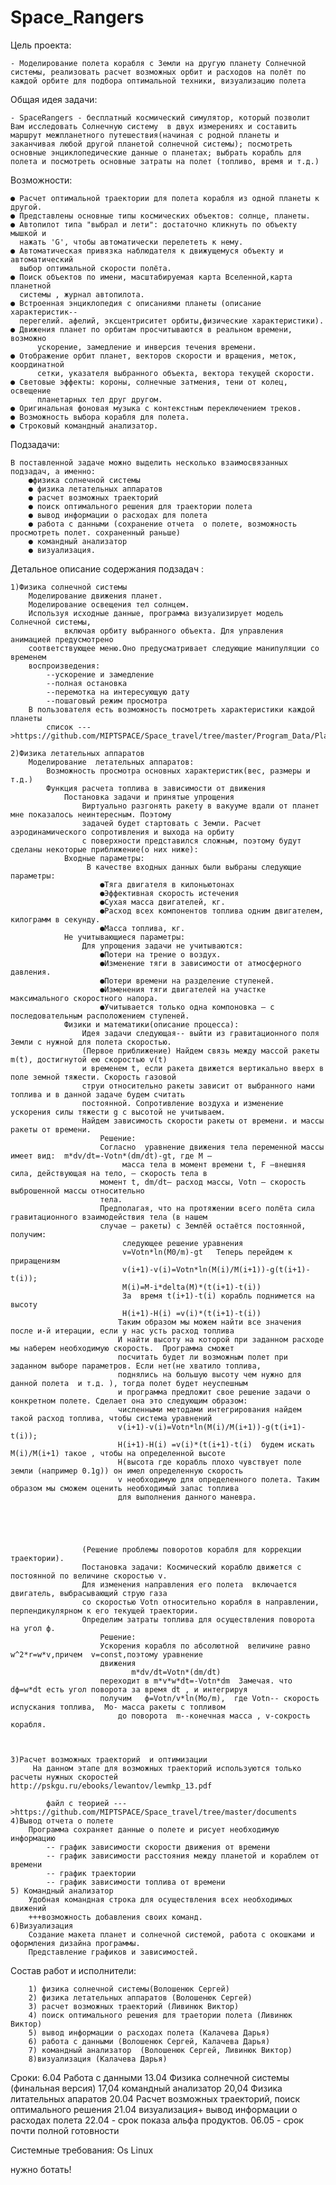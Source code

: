 # Space_Rangers


Цель проекта:

 	- Моделирование полета корабля с Земли на другую планету Солнечной системы, реализовать расчет возможных орбит и расходов на полёт по каждой орбите для подбора оптимальной техники, визуализацию полета



Общая идея задачи:
	
	- SpaceRangers - бесплатный космический симулятор, который позволит Вам исследовать Солнечную систему  в двух измерениях и составить маршрут межпланетного путешествия(начиная с родной планеты и заканчивая любой другой планетой солнечной системы); посмотреть основные энциклопедические данные о планетах; выбрать корабль для полета и посмотреть основные затраты на полет (топливо, время и т.д.)



Возможности:

	● Расчет оптимальной траектории для полета корабля из одной планеты к другой.
	● Представлены основные типы космических объектов: солнце, планеты.
	● Автопилот типа "выбрал и лети": достаточно кликнуть по объекту мышкой и 
	  нажать 'G', чтобы автоматически перелететь к нему.
	● Автоматическая привязка наблюдателя к движущемуся объекту и автоматический
	  выбор оптимальной скорости полёта.
	● Поиск объектов по имени, масштабируемая карта Вселенной,карта планетной 
	  системы , журнал автопилота.
	● Встроенная энциклопедия с описаниями планеты (описание характеристик-- 
	  перегелий. афелий, эксцентриситет орбиты,физические характеристики). 
	● Движения планет по орбитам просчитываются в реальном времени, возможно 
          ускорение, замедление и инверсия течения времени.
	● Отображение орбит планет, векторов скорости и вращения, меток, координатной 
          сетки, указателя выбранного объекта, вектора текущей скорости.
	● Световые эффекты: короны, солнечные затмения, тени от колец, освещение 
          планетарных тел друг другом.
	● Оригинальная фоновая музыка с контекстным переключением треков.
	● Возможность выбора корабля для полета. 
	● Строковый командный анализатор.



Подзадачи: 

	В поставленной задаче можно выделить несколько взаимосвязанных подзадач, а именно:
		●физика солнечной системы
		● физика летательных аппаратов
		● расчет возможных траекторий 
		● поиск оптимального решения для траектории полета
		● вывод информации о расходах для полета
		● работа с данными (сохранение отчета  о полете, возможность просмотреть полет. сохраненный раньше)
		● командный анализатор 
		● визуализация. 



Детальное описание содержания подзадач	:

	1)Физика солнечной системы
		Моделирование движения планет.
		Моделирование освещения тел солнцем.
		Используя исходные данные, программа визуализирует модель Солнечной системы,
                включая орбиту выбранного объекта. Для управления анимацией предусмотрено
		соответствующее меню.Оно предусматривает следующие манипуляции со временем
		воспроизведения: 
			--ускорение и замедление 
			--полная остановка 
			--перемотка на интересующую дату
			--пошаговый режим просмотра
		В пользователя есть возможность посмотреть характеристики каждой планеты
			список --->https://github.com/MIPTSPACE/Space_travel/tree/master/Program_Data/Planets/%D0%A1haracteristics
		
	2)Физика летательных аппаратов
		Моделирование  летательных аппаратов:
			Возможность просмотра основных характеристик(вес, размеры и т.д.)
			Функция расчета топлива в зависимости от движения
				Постановка задачи и принятые упрощения
					Виртуально разгонять ракету в вакууме вдали от планет мне показалось неинтересным. Поэтому 
					задачей будет стартовать с Земли. Расчет аэродинамического сопротивления и выхода на орбиту 
					с поверхности представился сложным, поэтому будут сделаны некоторые приближение(о них ниже):
				Входные параметры:
					 В качестве входных данных были выбраны следующие параметры:	
						●Тяга двигателя в килоньютонах
						●Эффективная скорость истечения
						●Сухая масса двигателей, кг.
						●Расход всех компонентов топлива одним двигателем, килограмм в секунду.
						●Масса топлива, кг.
				Не учитывающиеся параметры:
					Для упрощения задачи не учитываются:
						●Потери на трение о воздух.
						●Изменение тяги в зависимости от атмосферного давления.
						●Потери времени на разделение ступеней.
						●Изменения тяги двигателей на участке максимального скоростного напора.
						●Учитывается только одна компоновка — с последовательным расположением ступеней.
				Физики и математики(описание процесса):
					Идея задачи следующая-- выйти из гравитационного поля Земли с нужной для полета скоростью.
					(Первое приближение) Найдем связь между массой ракеты m(t), достигнутой ею скоростью v(t)
					и временем t, если ракета движется вертикально вверх в поле земной тяжести. Скорость газовой 
					струи относительно ракеты зависит от выбранного нами топлива и в данной задаче будем считать 
					постоянной. Сопротивление воздуха и изменение ускорения силы тяжести g с высотой не учитываем.
					Найдем зависимость скорости ракеты от времени. и массы ракеты от времени.
						Решение:
						Согласно  уравнение движения тела переменной массы имеет вид:  m*dv/dt=-Votn*(dm/dt)-gt, где М –
					         масса тела в момент времени t, F –внешняя сила, действующая на тело, – скорость тела в 
						момент t, dm/dt– расход массы, Votn – скорость выброшенной массы относительно 
						тела. 
						Предполагая, что на протяжении всего полёта сила гравитационного взаимодействия тела (в нашем 
						случае – ракеты) с Землёй остаётся постоянной, получим:
							 следующее решение уравнения
			 				 v=Votn*ln(M0/m)-gt   Теперь перейдем к приращениям 
							 v(i+1)-v(i)=Votn*ln(M(i)/M(i+1))-g(t(i+1)-t(i));
							 M(i)=M-i*delta(M)*(t(i+1)-t(i))
							 За  время t(i+1)-t(i) корабль поднимется на высоту
							 H(i+1)-H(i) =v(i)*(t(i+1)-t(i))
							Таким образом мы можем найти все значения после и-й итерации, если у нас усть расход топлива
							И найти высоту на которой при заданном расходе мы наберем необходимую скорость.  Программа сможет 
							посчитать будет ли возможным полет при заданном выборе параметров. Если нет(не хватило топлива, 
							поднялись на большую высоту чем нужно для данной полета  и т.д. ), тогда полет будет неуспешным
							и программа предложит свое решение задачи о конкретном полете. Сделает она это следующим образом:
							численными методами интегрирования найдем такой расход топлива, чтобы система уравнений
							v(i+1)-v(i)=Votn*ln(M(i)/M(i+1))-g(t(i+1)-t(i)); 
							H(i+1)-H(i) =v(i)*(t(i+1)-t(i)  будем искать M(i)/M(i+1) такое , чтобы на определенной высоте 
							H(высота где корабль плохо чувствует поле земли (например 0.1g)) он имел определенную скорость
							v необходимую для определенного полета. Таким образом мы сможем оценить необходимый запас топлива 
							для выполнения данного маневра.
							 
						

					

					(Решение проблемы поворотов корабля для коррекции траектории). 
					Постановка задачи: Космический кораблю движется с постоянной по величине скоростью v.
					Для изменения направления его полета  включается двигатель, выбрасывающий струю газа 
					со скоростью Votn относительно корабля в направлении, перпендикулярном к его текущей траектории.
					Определим затраты топлива для осуществления поворота на угол ф.
						Решение:
						Ускорения корабля по абсолютной  величине равно w^2*r=w*v,причем  v=const,поэтому уравнение 
						движения  
					           m*dv/dt=Votn*(dm/dt) 
						переходит в m*v*w*dt=-Votn*dm  Замечая. что dф=w*dt есть угол поворота за время dt , и интегрируя 
						получим   ф=Votn/v*ln(Mo/m),  где Votn-- скорость испускания топлива,  Мо- масса ракеты с топливом
					        до поворота  m--конечная масса , v-сокрость корабля.
					

							
	3)Расчет возможных траекторий  и оптимизации
		 На данном этапе для возможных траекторий используются только расчеты нужных скоростей  http://pskgu.ru/ebooks/lewantov/lewmkp_13.pdf
			
			файл с теорией --->https://github.com/MIPTSPACE/Space_travel/tree/master/documents 
	4)Вывод отчета о полете
		Программа сохраняет данные о полете и рисует необходимую информацию
			-- график зависимости скорости движения от времени
			-- график зависимости расстояния между планетой и кораблем от времени
			-- график траектории
			-- график зависимости топлива от времени
	5) Командный анализатор
		Удобная командная строка для осуществления всех необходимых движений
		+++возможность добавления своих команд.
	6)Визуализация 
 		Создание макета планет и солнечной системой, работа с окошками и оформления дизайна программы.
		Представление графиков и зависимостей.


		



Состав работ и исполнители:

		1) физика солнечной системы(Волошенюк Сергей)
		2) физика летательных аппаратов (Волошенюк Сергей)
		3) расчет возможных траекторий (Ливинюк Виктор)
		4) поиск оптимального решения для траетории полета (Ливинюк Виктор)
		5) вывод информации о расходах полета (Калачева Дарья)
		6) работа с данными (Волошенюк Сергей, Калачева Дарья)
		7) командный анализатор  (Волошенюк Сергей, Ливинюк Виктор)
		8)визуализация (Калачева Дарья)
Сроки:
		6.04 Работа с данными
		13.04 Физика солнечной системы (финальная версия)
		17,04 командный анализатор
		20,04 Физика литательных апаратов
		20.04 Расчет возможных траекторий, поиск оптимального решения
		21.04 визуализация+ вывод информации о расходах полета
		22.04 - срок показа альфа продуктов.
		06.05 - срок почти полной готовности

Системные требования:
		Os Linux

нужно ботать!



